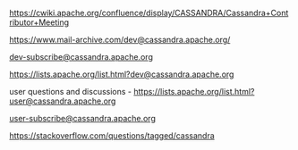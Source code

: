 https://cwiki.apache.org/confluence/display/CASSANDRA/Cassandra+Contributor+Meeting

https://www.mail-archive.com/dev@cassandra.apache.org/

dev-subscribe@cassandra.apache.org

https://lists.apache.org/list.html?dev@cassandra.apache.org

user questions and discussions - https://lists.apache.org/list.html?user@cassandra.apache.org

user-subscribe@cassandra.apache.org

https://stackoverflow.com/questions/tagged/cassandra


